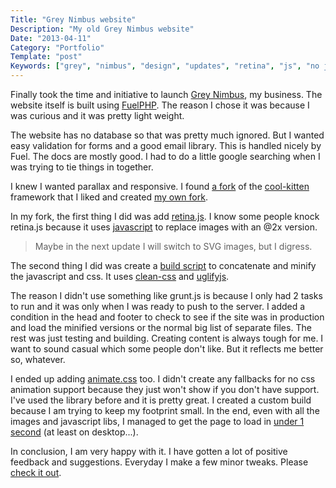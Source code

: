 ```yaml
---
Title: "Grey Nimbus website"
Description: "My old Grey Nimbus website"
Date: "2013-04-11"
Category: "Portfolio"
Template: "post"
Keywords: ["grey", "nimbus", "design", "updates", "retina", "js", "no jquery", "fuelphp", "php", "static", "single page", "parallax"]
---
```


Finally took the time and initiative to launch [Grey Nimbus](http://greynimbus.com "Grey Nimbus Website"), my business. The website itself is built using [FuelPHP](http://fuelphp.com "FuelPHP"). The reason I chose it was because I was curious and it was pretty light weight.

The website has no database so that was pretty much ignored. But I wanted easy validation for forms and a good email library. This is handled nicely by Fuel. The docs are mostly good. I had to do a little google searching when I was trying to tie things in together.

I knew I wanted parallax and responsive. I found [a fork](https://github.com/spencerbaynton/cool-kitten "spencerbaynton/cool kitten") of the [cool-kitten](http://www.jalxob.com/cool-kitten/ "cool-kitten homepage") framework that I liked and created [my own fork](https://github.com/james2doyle/cool-kitten "james2doyle/cool kitten").

In my fork, the first thing I did was add [retina.js](http://retinajs.com/ "Retina.js Homepage"). I know some people knock retina.js because it uses [javascript](http://mir.aculo.us/2012/09/22/dont-use-javascript-for-retinafying/ "Thomas Fuchs - Don’t use JavaScript for Retinafying") to replace images with an @2x version.

> Maybe in the next update I will switch to SVG images, but I digress.

The second thing I did was create a [build script](https://github.com/james2doyle/cool-kitten/blob/master/compile.sh "james2doyle/cool-kitten build script") to concatenate and minify the javascript and css. It uses [clean-css](https://github.com/GoalSmashers/clean-css "GoalSmashers/clean-css") and [uglifyjs](https://github.com/mishoo/UglifyJS "mishoo/UglifyJS").

The reason I didn't use something like grunt.js is because I only had 2 tasks to run and it was only when I was ready to push to the server. I added a condition in the head and footer to check to see if the site was in production and load the minified versions or the normal big list of separate files. The rest was just testing and building. Creating content is always tough for me. I want to sound casual which some people don't like. But it reflects me better so, whatever.

I ended up adding [animate.css](http://daneden.me/animate/ "daneden.me/animate/") too. I didn't create any fallbacks for no css animation support because they just won't show if you don't have support. I've used the library before and it is pretty great. I created a custom build because I am trying to keep my footprint small. In the end, even with all the images and javascript libs, I managed to get the page to load in [under 1 second](http://blog.kissmetrics.com/loading-time/?wide=1 "How Loading Time Affects Your Bottom Line") (at least on desktop...).

In conclusion, I am very happy with it. I have gotten a lot of positive feedback and suggestions. Everyday I make a few minor tweaks. Please [check it out](http://greynimbus.com/ "Grey Nimbus Website").
